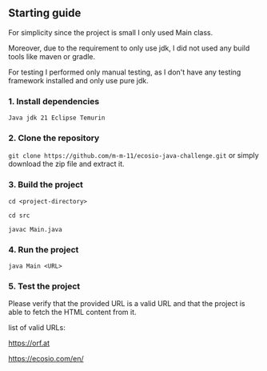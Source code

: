 ## Starting guide

For simplicity since the project is small I only used Main class. 

Moreover, due to the requirement to only use jdk, I did not used any build tools like maven or gradle. 

For testing I performed only manual testing, as I don't have any testing framework installed and only use pure jdk.

### 1. Install dependencies

`
Java jdk 21 Eclipse Temurin  
` 

### 2. Clone the repository

`
git clone https://github.com/m-m-11/ecosio-java-challenge.git
`
or simply download the zip file and extract it.

### 3. Build the project

`
cd <project-directory>
`

`
cd src
`

`
javac Main.java
`

### 4. Run the project

`java Main <URL>`


### 5. Test the project
Please verify that the provided URL is a valid URL and that the project is able to fetch the HTML content from it.

list of valid URLs:

https://orf.at

https://ecosio.com/en/
